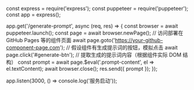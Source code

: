 const express = require('express');
const puppeteer = require('puppeteer');
const app = express();

app.get('/generate-prompt', async (req, res) => {
  const browser = await puppeteer.launch();
  const page = await browser.newPage();
  // 访问部署在 GitHub Pages 等的组件页面
  await page.goto('https://your-github-component-page.com'); 
  // 假设组件有生成提示词的按钮，模拟点击
  await page.click('#generate-btn'); 
  // 提取生成的提示词内容（根据组件实际 DOM 结构）
  const prompt = await page.$eval('.prompt-content', el => el.textContent); 
  await browser.close();
  res.send({ prompt });
});

app.listen(3000, () => console.log('服务启动'));
